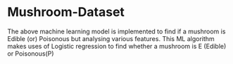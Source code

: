# Mushroom-Dataset
The above machine learning model is implemented to find if a mushroom is Edible (or) Poisonous but analysing various features.
This ML algorithm makes uses of Logistic regression to find whether a mushroom is E (Edible) or Poisonous(P)
